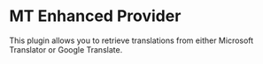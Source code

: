 # MT Enhanced Provider


This plugin allows you to retrieve translations from either Microsoft Translator or Google Translate.

